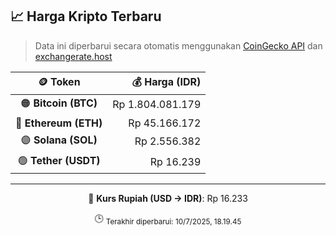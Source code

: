 

<!-- HARGA_KRIPTO -->
## 📈 Harga Kripto Terbaru

> Data ini diperbarui secara otomatis menggunakan [CoinGecko API](https://www.coingecko.com/) dan [exchangerate.host](https://exchangerate.host/)

<div align="center">

| 🪙 Token | 💰 Harga (IDR) |
|:------:|---------------:|
| 🟠 **Bitcoin (BTC)**   | Rp 1.804.081.179 |
| 🔵 **Ethereum (ETH)**  | Rp 45.166.172 |
| 🟣 **Solana (SOL)**    | Rp 2.556.382 |
| 🟢 **Tether (USDT)**   | Rp 16.239 |

---

💱 **Kurs Rupiah (USD → IDR)**: Rp 16.233

🕒 <sub>Terakhir diperbarui: 10/7/2025, 18.19.45</sub>

</div>
<!-- /HARGA_KRIPTO -->